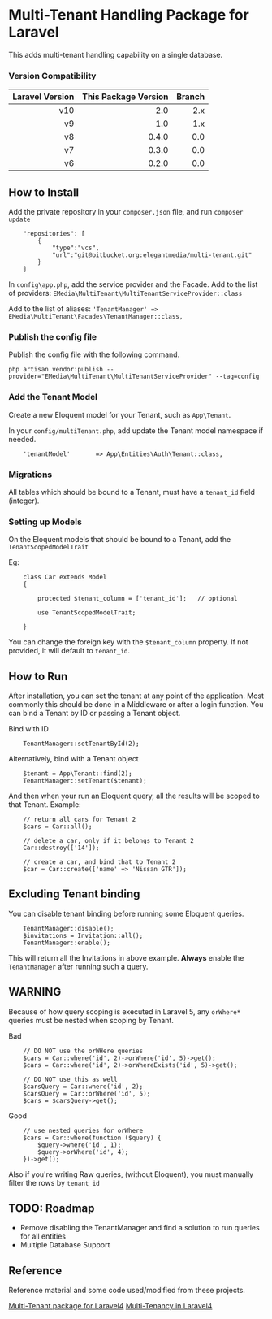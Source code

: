 # Multi-Tenant Handling Package for Laravel

This adds multi-tenant handling capability on a single database.

### Version Compatibility

| Laravel Version | This Package Version | Branch |
|----------------:|---------------------:|-------:|
|             v10 |                  2.0 |    2.x |  
|              v9 |                  1.0 |    1.x |  
|              v8 |                0.4.0 |    0.0 |  
|              v7 |                0.3.0 |    0.0 |  
|              v6 |                0.2.0 |    0.0 |  

## How to Install

Add the private repository in your `composer.json` file, and run `composer update`

```
	"repositories": [
        {
            "type":"vcs",
            "url":"git@bitbucket.org:elegantmedia/multi-tenant.git"
        }
    ]
```

In `config\app.php`, add the service provider and the Facade.
Add to the list of providers:
`EMedia\MultiTenant\MultiTenantServiceProvider::class`

Add to the list of aliases:
`'TenantManager' => EMedia\MultiTenant\Facades\TenantManager::class,`

### Publish the config file

Publish the config file with the following command.
```
php artisan vendor:publish --provider="EMedia\MultiTenant\MultiTenantServiceProvider" --tag=config
```

### Add the Tenant Model

Create a new Eloquent model for your Tenant, such as `App\Tenant`.

In your `config/multiTenant.php`, add update the Tenant model namespace if needed.

```
	'tenantModel'		=> App\Entities\Auth\Tenant::class,
```

### Migrations
All tables which should be bound to a Tenant, must have a `tenant_id` field (integer).

### Setting up Models

On the Eloquent models that should be bound to a Tenant, add the `TenantScopedModelTrait`

Eg:

```
	class Car extends Model
    {

        protected $tenant_column = ['tenant_id'];   // optional

        use TenantScopedModelTrait;

    }
```

You can change the foreign key with the `$tenant_column` property. If not provided, it will default to `tenant_id`.


## How to Run

After installation, you can set the tenant at any point of the application. Most commonly this should be done in a Middleware or after a login function. You can bind a Tenant by ID or passing a Tenant object.

Bind with ID
```
	TenantManager::setTenantById(2);
```

Alternatively, bind with a Tenant object
```
	$tenant = App\Tenant::find(2);
	TenantManager::setTenant($tenant);
```

And then when your run an Eloquent query, all the results will be scoped to that Tenant.
Example:
```
	// return all cars for Tenant 2
	$cars = Car::all();

	// delete a car, only if it belongs to Tenant 2
	Car::destroy(['14']);

	// create a car, and bind that to Tenant 2
	$car = Car::create(['name' => 'Nissan GTR']);
```

## Excluding Tenant binding

You can disable tenant binding before running some Eloquent queries.
```
	TenantManager::disable();
	$invitations = Invitation::all();
	TenantManager::enable();
```
This will return all the Invitations in above example. **Always** enable the `TenantManager` after running such a query.


## WARNING
Because of how query scoping is executed in Laravel 5, any `orWhere*` queries must be nested when scoping by Tenant.

Bad
```
	// DO NOT use the orWHere queries
    $cars = Car::where('id', 2)->orWhere('id', 5)->get();
    $cars = Car::where('id', 2)->orWhereExists('id', 5)->get();

    // DO NOT use this as well
    $carsQuery = Car::where('id', 2);
    $carsQuery = Car::orWhere('id', 5);
    $cars = $carsQuery->get();
```

Good
```
    // use nested queries for orWhere
    $cars = Car::where(function ($query) {
        $query->where('id', 1);
        $query->orWhere('id', 4);
    })->get();
```

Also if you're writing Raw queries, (without Eloquent), you must manually filter the rows by `tenant_id`


## TODO: Roadmap

- Remove disabling the TenantManager and find a solution to run queries for all entities
- Multiple Database Support


## Reference
Reference material and some code used/modified from these projects.

[Multi-Tenant package for Laravel4](https://github.com/AuraEQ/laravel-multi-tenant)
[Multi-Tenancy in Laravel4](http://culttt.com/2014/03/31/multi-tenancy-laravel-4/)
